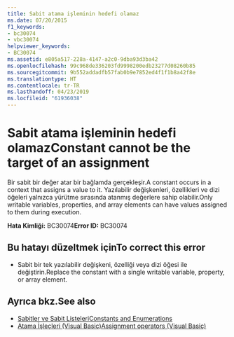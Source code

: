```yaml
---
title: Sabit atama işleminin hedefi olamaz
ms.date: 07/20/2015
f1_keywords:
- bc30074
- vbc30074
helpviewer_keywords:
- BC30074
ms.assetid: e805a517-228a-4147-a2c0-9dba93d3ba42
ms.openlocfilehash: 99c968de336203fd9998200edb23277d08260b85
ms.sourcegitcommit: 9b552addadfb57fab0b9e7852ed4f1f1b8a42f8e
ms.translationtype: HT
ms.contentlocale: tr-TR
ms.lasthandoff: 04/23/2019
ms.locfileid: "61936038"
---
```

# <a name="constant-cannot-be-the-target-of-an-assignment"></a><span data-ttu-id="a1d98-102">Sabit atama işleminin hedefi olamaz</span><span class="sxs-lookup"><span data-stu-id="a1d98-102">Constant cannot be the target of an assignment</span></span>
<span data-ttu-id="a1d98-103">Bir sabit bir değer atar bir bağlamda gerçekleşir.</span><span class="sxs-lookup"><span data-stu-id="a1d98-103">A constant occurs in a context that assigns a value to it.</span></span> <span data-ttu-id="a1d98-104">Yazılabilir değişkenleri, özellikleri ve dizi öğeleri yalnızca yürütme sırasında atanmış değerlere sahip olabilir.</span><span class="sxs-lookup"><span data-stu-id="a1d98-104">Only writable variables, properties, and array elements can have values assigned to them during execution.</span></span>  
  
 <span data-ttu-id="a1d98-105">**Hata Kimliği:** BC30074</span><span class="sxs-lookup"><span data-stu-id="a1d98-105">**Error ID:** BC30074</span></span>  
  
## <a name="to-correct-this-error"></a><span data-ttu-id="a1d98-106">Bu hatayı düzeltmek için</span><span class="sxs-lookup"><span data-stu-id="a1d98-106">To correct this error</span></span>  
  
- <span data-ttu-id="a1d98-107">Sabit bir tek yazılabilir değişkeni, özelliği veya dizi öğesi ile değiştirin.</span><span class="sxs-lookup"><span data-stu-id="a1d98-107">Replace the constant with a single writable variable, property, or array element.</span></span>  
  
## <a name="see-also"></a><span data-ttu-id="a1d98-108">Ayrıca bkz.</span><span class="sxs-lookup"><span data-stu-id="a1d98-108">See also</span></span>

- [<span data-ttu-id="a1d98-109">Sabitler ve Sabit Listeleri</span><span class="sxs-lookup"><span data-stu-id="a1d98-109">Constants and Enumerations</span></span>](../../visual-basic/programming-guide/language-features/constants-enums/index.md)
- [<span data-ttu-id="a1d98-110">Atama İşleçleri (Visual Basic)</span><span class="sxs-lookup"><span data-stu-id="a1d98-110">Assignment operators (Visual Basic)</span></span>](~/docs/visual-basic/language-reference/operators/assignment-operators.md)
